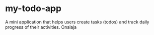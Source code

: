 # my-todo-app

A mini application that helps users create tasks (todos) and track daily progress of their activities. Onalaja
